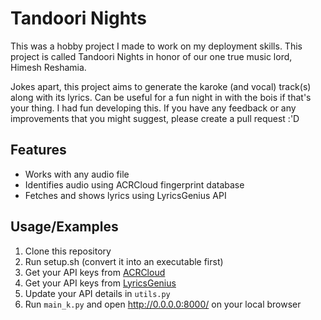 
# Tandoori Nights

This was a hobby project I made to work on my deployment skills. This project is called 
Tandoori Nights in honor of our one true music lord, Himesh Reshamia.

Jokes apart, this project aims to generate the karoke (and vocal) track(s) along with 
its lyrics. Can be useful for a fun night in with the bois if that's your thing. 
I had fun developing this. If you have any feedback or any improvements that you might suggest, please create a pull request :'D


## Features

- Works with any audio file
- Identifies audio using ACRCloud fingerprint database
- Fetches and shows lyrics using LyricsGenius API

  
## Usage/Examples

1. Clone this repository
2. Run setup.sh (convert it into an executable first)
3. Get your API keys from [ACRCloud](https://console-v2.acrcloud.com/account#/register)
4. Get your API keys from [LyricsGenius](https://genius.com/signup_or_login)
5. Update your API details in ```utils.py```
6. Run ```main_k.py``` and open http://0.0.0.0:8000/ on your local browser
  
